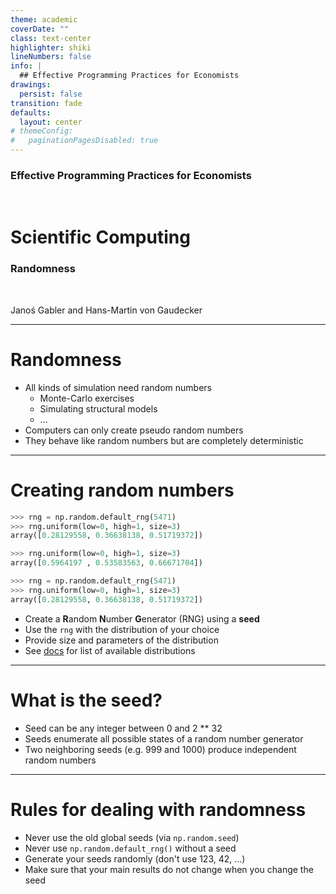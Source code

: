 ```yaml
---
theme: academic
coverDate: ""
class: text-center
highlighter: shiki
lineNumbers: false
info: |
  ## Effective Programming Practices for Economists
drawings:
  persist: false
transition: fade
defaults:
  layout: center
# themeConfig:
#   paginationPagesDisabled: true
---
```


### Effective Programming Practices for Economists

<br/>

# Scientific Computing

### Randomness

<br/>


Janoś Gabler and Hans-Martin von Gaudecker

---

# Randomness

- All kinds of simulation need random numbers
  - Monte-Carlo exercises
  - Simulating structural models
  - ...
- Computers can only create pseudo random numbers
- They behave like random numbers but are completely deterministic

---

# Creating random numbers


<div class="flex gap-12">
<div>

```python
>>> rng = np.random.default_rng(5471)
>>> rng.uniform(low=0, high=1, size=3)
array([0.28129558, 0.36638138, 0.51719372])

>>> rng.uniform(low=0, high=1, size=3)
array([0.5964197 , 0.53583563, 0.66671704])

>>> rng = np.random.default_rng(5471)
>>> rng.uniform(low=0, high=1, size=3)
array([0.28129558, 0.36638138, 0.51719372])
```

</div>
<div>

- Create a **R**andom **N**umber **G**enerator (RNG) using a **seed**
- Use the `rng` with the distribution of your choice
- Provide size and parameters of the distribution
- See [docs](https://numpy.org/devdocs/reference/random/index.html) for list of
available distributions

</div>
</div>


---

# What is the seed?

- Seed can be any integer between 0 and 2 ** 32
- Seeds enumerate all possible states of a random number generator
- Two neighboring seeds (e.g. 999 and 1000) produce independent random numbers


---

# Rules for dealing with randomness

- Never use the old global seeds (via `np.random.seed`)
- Never use `np.random.default_rng()` without a seed
- Generate your seeds randomly (don't use 123, 42, ...)
- Make sure that your main results do not change when you change the seed
